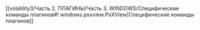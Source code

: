 ```bash

```
[[volatility3/Часть 2. ПЛАГИНЫ/Часть 3. WINDOWS/Специфические команды плагинов#! windows.psxview.PsXView|Специфические команды плагинов]]

